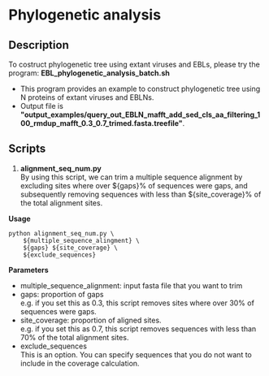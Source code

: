 # Phylogenetic analysis  

## Description  
To costruct phylogenetic tree using extant viruses and EBLs, please try the program: **EBL_phylogenetic_analysis_batch.sh**  

- This program provides an example to construct phylogenetic tree using N proteins of extant viruses and EBLNs.  
- Output file is **"output_examples/query_out_EBLN_mafft_add_sed_cls_aa_filtering_100_rmdup_mafft_0.3_0.7_trimed.fasta.treefile"**.  

## Scripts  
1. **alignment_seq_num.py**  
By using this script, we can trim a multiple sequence alignment by excluding sites where over ${gaps}% of sequences were gaps, and subsequently removing sequences with less than ${site_coverage}% of the total alignment sites.  

**Usage**  
```
python alignment_seq_num.py \  
	${multiple_sequence_alingment} \  
	${gaps} ${site_coverage} \  
	${exclude_sequences}  
```

**Parameters**  
- multiple_sequence_alignment: input fasta file that you want to trim  
- gaps: proportion of gaps  
e.g. if you set this as 0.3, this script removes sites where over 30% of sequences were gaps.  
- site_coverage: proportion of aligned sites.  
e.g. if you set this as 0.7, this script removes sequences with less than 70% of the total alignment sites.  
- exclude_sequences  
This is an option. You can specify sequences that you do not want to include in the coverage calculation.    